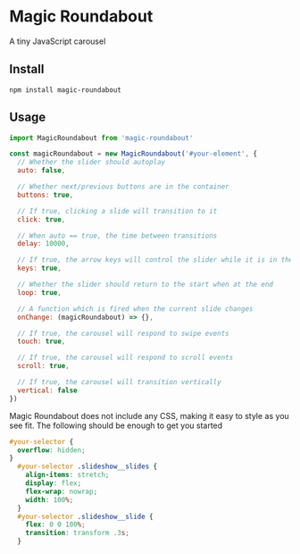# Magic Roundabout

A tiny JavaScript carousel

## Install

```
npm install magic-roundabout
```

## Usage

```js
import MagicRoundabout from 'magic-roundabout'

const magicRoundabout = new MagicRoundabout('#your-element', {
  // Whether the slider should autoplay
  auto: false,

  // Whether next/previous buttons are in the container
  buttons: true,

  // If true, clicking a slide will transition to it
  click: true,

  // When auto == true, the time between transitions
  delay: 10000,

  // If true, the arrow keys will control the slider while it is in the viewport
  keys: true,

  // Whether the slider should return to the start when at the end
  loop: true,

  // A function which is fired when the current slide changes
  onChange: (magicRoundabout) => {},

  // If true, the carousel will respond to swipe events
  touch: true,

  // If true, the carousel will respond to scroll events
  scroll: true,

  // If true, the carousel will transition vertically
  vertical: false
})
```

Magic Roundabout does not include any CSS, making it easy to style as you see fit. The following should be enough to get you started

```css
#your-selector {
  overflow: hidden;
}
  #your-selector .slideshow__slides {
    align-items: stretch;
    display: flex;
    flex-wrap: nowrap;
    width: 100%;
  }
  #your-selector .slideshow__slide {
    flex: 0 0 100%;
    transition: transform .3s;
  }
```
